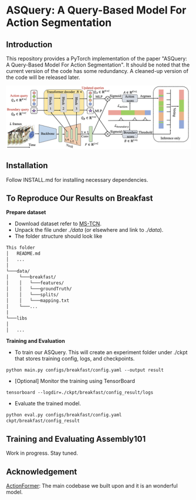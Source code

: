 # ASQuery: A Query-Based Model For Action Segmentation
## Introduction
This repository provides a PyTorch implementation of the paper "ASQuery: A Query-Based Model For Action Segmentation". It should be noted that the current version of the code has some redundancy. A cleaned-up version of the code will be released later.

<div align="center">
  <img src="framework.png" width="600px"/>
</div>

## Installation
Follow INSTALL.md for installing necessary dependencies.
## To Reproduce Our Results on Breakfast
**Prepare dataset**
* Download dataset refer to [MS-TCN](https://github.com/yabufarha/ms-tcn).
* Unpack the file under *./data* (or elsewhere and link to *./data*).
* The folder structure should look like
```
This folder
│   README.md
│   ...  
│
└───data/
│    └───breakfast/
│    │	 └───features/
│    │	 └───groundTruth/
│    │	 └───splits/
│    │	 └───mapping.txt  
│    └───...
|
└───libs
│
│   ...
```
**Training and Evaluation**
* To train our ASQuery. This will create an experiment folder under ./ckpt that stores training config, logs, and checkpoints.
```shell
python main.py configs/breakfast/config.yaml --output result
```
* [Optional] Monitor the training using TensorBoard
```shell
tensorboard --logdir=./ckpt/breakfast/config_result/logs
```
* Evaluate the trained model.
```shell
python eval.py configs/breakfast/config.yaml ckpt/breakfast/config_result
```
## Training and Evaluating Assembly101
Work in progress. Stay tuned.
## Acknowledgement
[ActionFormer](https://github.com/happyharrycn/actionformer_release): The main codebase we built upon and it is an wonderful model.
